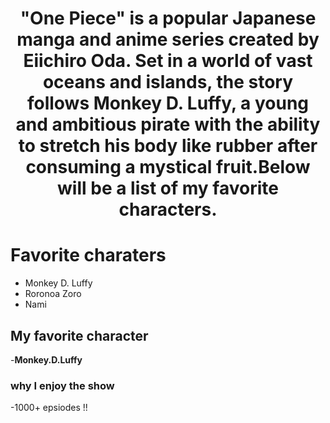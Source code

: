 <div align="center">
  <h1> "One Piece" is a popular Japanese manga and anime series created by Eiichiro Oda. Set in a world of vast oceans and islands, the story follows Monkey D. Luffy, a young and ambitious pirate with the ability to stretch his body like rubber after consuming a mystical fruit.Below will be a list of my favorite characters.</h1>
</div>

# Favorite charaters 
- Monkey D. Luffy
- Roronoa Zoro
- Nami

## My favorite character 
-**Monkey.D.Luffy**

### why I enjoy the show
-1000+ epsiodes !!

